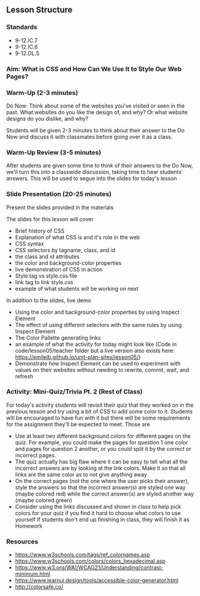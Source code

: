 ## Lesson Structure

### Standards
- 9-12.IC.7
- 9-12.IC.6
- 9-12.DL.5

### Aim:  What is CSS and How Can We Use It to Style Our Web Pages?

### Warm-Up (2-3 minutes)
Do Now: Think about some of the websites you've visited or seen in the past. What websites do you like the design of, and why? Or what website designs do you dislike, and why?

Students will be given 2-3 minutes to think about their answer to the Do Now and discuss it with classmates before going over it as a class.

### Warm-Up Review (3-5 minutes)
After students are given some time to think of their answers to the Do Now, we'll turn this into a classwide discussion, taking time to hear students' answers. This will be used to segue into the slides for today's lesson


### Slide Presentation (20-25 minutes)
Present the slides provided in the materials

The slides for this lesson will cover
- Brief history of CSS
- Explanation of what CSS is and it's role in the web
- CSS syntax
- CSS selectors by tagname, class, and id
- the class and id attributes
- the color and background-color properties 
- live demonstration of CSS in action
- Style tag vs style.css file
- link tag to link style.css
- example of what students will be working on next

In addition to the slides, live demo
- Using the color and background-color properties by using Inspect Element
- The effect of using different selectors with the same rules by using Inspect Element
- The Color Pallette generating links
- an example of what the activity for today might look like (Code in code/lesson05/teacher folder but a live version also exists here: https://emilejb.github.io/unit-plan-sites/lesson05/)
- Demonstrate how Inspect Element can be used to experiment with values on their websites without needing to rewrite, commit, wait, and refresh

### Activity: Mini-Quiz/Trivia Pt. 2 (Rest of Class)
For today's activity students will revisit their quiz that they worked on in the previous lesson and try using a bit of CSS to add some color to it. Students will be encouraged to have fun with it but there will be some requirements for the assignment they'll be expected to meet. Those are
- Use at least two different background colors for different pages on the quiz. For example, you could make the pages for question 1 one color and pages for question 2 another, or you could split it by the correct or incorrect pages.
- The quiz actually has big flaw where it can be easy to tell what all the incorrect answers are by looking at the link colors. Make it so that all links are the same color as to not give anything away
- On the correct pages (not the one where the user picks their answer), style the answers so that the incorrect answer(s) are styled one way (maybe colored red) while the correct answer(s) are styled another way (maybe colored green)
- Consider using the links discussed and shown in class to help pick colors for your quiz if you find it hard to choose what colors to use yourself
If students don't end up finishing in class, they will finish it as Homework

### Resources
- https://www.w3schools.com/tags/ref_colornames.asp
- https://www.w3schools.com/colors/colors_hexadecimal.asp
- https://www.w3.org/WAI/WCAG21/Understanding/contrast-minimum.html
- https://www.learnui.design/tools/accessible-color-generator.html
- http://colorsafe.co/
